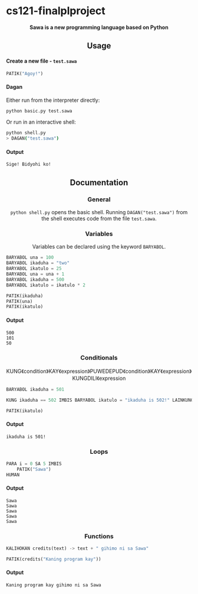 # cs121-finalplproject
<p align="center">
  <b>Sawa is a new programming language based on Python</b>
</p>

<h2 align="center">Usage</h2>

<h4 align="left">Create a new file - <code>test.sawa</code></h4>

```py
PATIK("Agoy!")
```

<h4 align="left">Dagan</h4>

Either run from the interpreter directly:
```sh
python basic.py test.sawa
```

Or run in an interactive shell:
```sh
python shell.py
> DAGAN("test.sawa")
```

<h4 align="left">Output</h4>

```
Sige! Bidyohi ko!
```

<h2 align="center">Documentation</h2>

<h3 align="center">General</h3>

<p align="center"><code>python shell.py</code> opens the basic shell. Running <code>DAGAN("test.sawa")</code> from the shell executes code from the file <code>test.sawa</code>.</p>

<h3 align="center">Variables</h3>
<p align="center">Variables can be declared using the keyword <code>BARYABOL</code>.</p>

```py
BARYABOL una = 100
BARYABOL ikaduha = "two"
BARYABOL ikatulo = 25
BARYABOL una = una + 1
BARYABOL ikaduha = 500
BARYABOL ikatulo = ikatulo * 2

PATIK(ikaduha)
PATIK(una)
PATIK(ikatulo)
```

<h4 align="left">Output</h4>

```
500
101
50
```

<h3 align="center">Conditionals</h3>
<p align="center">KUNG《condition》KAY《expression》PUWEDEPUD《condition》KAY《expression》KUNGDILI《expression</p>

```py
BARYABOL ikaduha = 501

KUNG ikaduha == 502 IMBIS BARYABOL ikatulo = "ikaduha is 502!" LAINKUNG ikaduha == 501 IMBIS BARYABOL ikatulo = "ikaduha is 501!" LAIN BARYABOL ikatulo = "ikaduha is 500!"

PATIK(ikatulo)
```

<h4 align="left">Output</h4>

```
ikaduha is 501!
```

<h3 align="center">Loops</h3>

```py
PARA i = 0 SA 5 IMBIS
	PATIK("Sawa")
HUMAN
```

<h4 align="left">Output</h4>

```
Sawa
Sawa
Sawa
Sawa
Sawa
```


<h3 align="center">Functions</h3>

```py
KALIHOKAN credits(text) -> text + " gihimo ni sa Sawa"

PATIK(credits("Kaning program kay"))
```

<h4 align="left">Output</h4>

```
Kaning program kay gihimo ni sa Sawa
```
